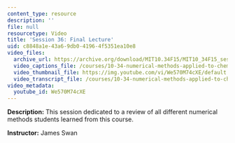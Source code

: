 ```yaml
---
content_type: resource
description: ''
file: null
resourcetype: Video
title: 'Session 36: Final Lecture'
uid: c8848a1e-43a6-9db0-4196-4f5351ea10e8
video_files:
  archive_url: https://archive.org/download/MIT10.34F15/MIT10_34F15_ses36_300k.mp4
  video_captions_file: /courses/10-34-numerical-methods-applied-to-chemical-engineering-fall-2015/414ef19253915d69b20e387dc203f5cc_We570M74cXE.vtt
  video_thumbnail_file: https://img.youtube.com/vi/We570M74cXE/default.jpg
  video_transcript_file: /courses/10-34-numerical-methods-applied-to-chemical-engineering-fall-2015/e0f7e3301b95a4098532ca367daf7374_We570M74cXE.pdf
video_metadata:
  youtube_id: We570M74cXE
---
```


**Description:** This session dedicated to a review of all different numerical methods students learned from this course.

**Instructor:** James Swan